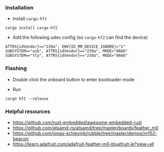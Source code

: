 ### Installation

* Install `cargo-hf2`
```
cargo install cargo-hf2
```

* Add the following udev config (so `cargo-hf2` can find the device)
```
ATTRS{idVendor}=="239a", ENV{ID_MM_DEVICE_IGNORE}="1"
SUBSYSTEM=="usb", ATTRS{idVendor}=="239a", MODE="0666"
SUBSYSTEM=="tty", ATTRS{idVendor}=="239a", MODE="0666"
```


### Flashing
* Double click the onboard button to enter bootloader mode

* Run
```
cargo hf2 --release
```

### Helpful resources
* https://github.com/rust-embedded/awesome-embedded-rust
* https://github.com/atsamd-rs/atsamd/tree/master/boards/feather_m0
* https://github.com/jonas-schievink/rubble/tree/master/demos/nrf52-beacon
* https://learn.adafruit.com/adafruit-feather-m0-bluefruit-le?view=all
